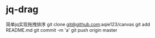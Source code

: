 # jq-drag
简单jq实现拖拽排序
git clone git@github.com:aqie123/canvas
git add README.md
git commit -m 'a'
git push origin master


